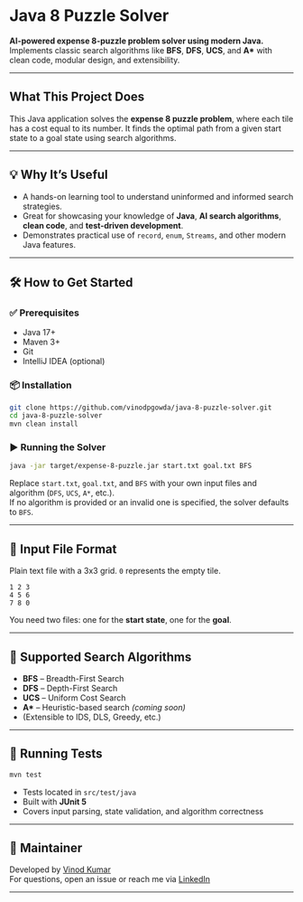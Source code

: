 # Java 8 Puzzle Solver

**AI-powered expense 8-puzzle problem solver using modern Java.**  
Implements classic search algorithms like **BFS**, **DFS**, **UCS**, and **A\*** with clean code, modular design, and extensibility.

---

## What This Project Does

This Java application solves the **expense 8 puzzle problem**, where each tile has a cost equal to its number. It finds the optimal path from a given start state to a goal state using search algorithms.

---

## 💡 Why It’s Useful

- A hands-on learning tool to understand uninformed and informed search strategies.
- Great for showcasing your knowledge of **Java**, **AI search algorithms**, **clean code**, and **test-driven development**.
- Demonstrates practical use of `record`, `enum`, `Streams`, and other modern Java features.

---

## 🛠️ How to Get Started

### ✅ Prerequisites

- Java 17+
- Maven 3+
- Git
- IntelliJ IDEA (optional)

### 📦 Installation

```bash
git clone https://github.com/vinodpgowda/java-8-puzzle-solver.git
cd java-8-puzzle-solver
mvn clean install
```

### ▶️ Running the Solver

```bash
java -jar target/expense-8-puzzle.jar start.txt goal.txt BFS
```

Replace `start.txt`, `goal.txt`, and `BFS` with your own input files and algorithm (`DFS`, `UCS`, `A*`, etc.).  
If no algorithm is provided or an invalid one is specified, the solver defaults to `BFS`.

---

## 📂 Input File Format

Plain text file with a 3x3 grid. `0` represents the empty tile.

```
1 2 3
4 5 6
7 8 0
```

You need two files: one for the **start state**, one for the **goal**.

---

## 🤖 Supported Search Algorithms

- **BFS** – Breadth-First Search  
- **DFS** – Depth-First Search  
- **UCS** – Uniform Cost Search  
- **A\*** – Heuristic-based search *(coming soon)*  
- (Extensible to IDS, DLS, Greedy, etc.)

---

## 🧪 Running Tests

```bash
mvn test
```

- Tests located in `src/test/java`
- Built with **JUnit 5**
- Covers input parsing, state validation, and algorithm correctness

---

## 🤝 Maintainer

Developed by [Vinod Kumar](https://github.com/vinodpgowda)  
For questions, open an issue or reach me via [LinkedIn](https://www.linkedin.com/in/vinodpgowda/)

---


